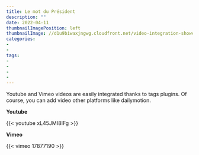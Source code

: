 ```yaml
---
title: Le mot du Président
description: ""
date: 2022-04-11
thumbnailImagePosition: left
thumbnailImage: //d1u9biwaxjngwg.cloudfront.net/video-integration-showcase/peak-140.jpg
categories:
- 
- 
tags:
- 
- 
- 
- 
---
```


Youtube and Vimeo videos are easily integrated thanks to tags plugins. Of course, you can add video other platforms like dailymotion.
<!--more-->

**Youtube**

{{< youtube xL45JMI8IFg >}}

**Vimeo**

{{< vimeo 17877190 >}}
